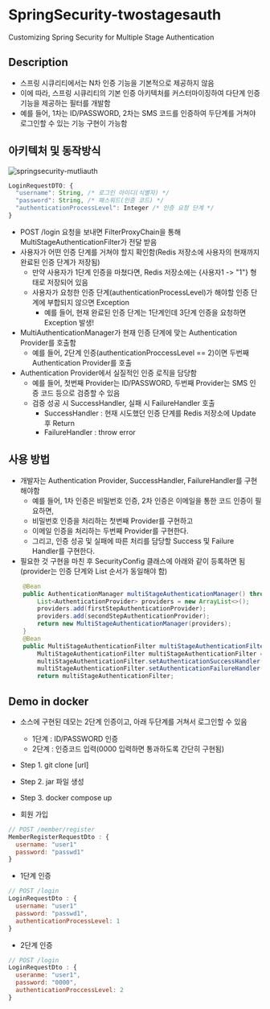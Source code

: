 # SpringSecurity-twostagesauth
Customizing Spring Security for Multiple Stage Authentication


## Description
- 스프링 시큐리티에서는 N차 인증 기능을 기본적으로 제공하지 않음
- 이에 따라, 스프링 시큐리티의 기본 인증 아키텍처를 커스터마이징하여 다단계 인증 기능을 제공하는 필터를 개발함
- 예를 들어, 1차는 ID/PASSWORD, 2차는 SMS 코드를 인증하여 두단계를 거쳐야 로그인할 수 있는 기능 구현이 가능함


## 아키텍처 및 동작방식

![springsecurity-mutliauth](https://github.com/chrismrkr/springsecurity-twostagesauth/assets/62477958/158cdc65-55ac-498a-ba3b-c8933818992b)

```javascript
LoginRequestDTO: {
  "username": String, /* 로그인 아이디(식별자) */
  "password": String, /* 패스워드(인증 코드) */
  "authenticationProcessLevel": Integer /* 인증 요청 단계 */
}
```


- POST /login 요청을 보내면 FilterProxyChain을 통해 MultiStageAuthenticationFilter가 전달 받음
- 사용자가 어떤 인증 단계를 거쳐야 할지 확인함(Redis 저장소에 사용자의 현재까지 완료된 인증 단계가 저장됨)
  - 만약 사용자가 1단계 인증을 마쳤다면, Redis 저장소에는 {사용자1 -> "1"} 형태로 저장되어 있음
  - 사용자가 요청한 인증 단계(authenticationProcessLevel)가 해야할 인증 단계에 부합되지 않으면 Exception
    - 예를 들어, 현재 완료된 인증 단계는 1단계인데 3단계 인증을 요청하면 Exception 발생!
- MultiAuthenticationManager가 현재 인증 단계에 맞는 Authentication Provider를 호출함
  - 예를 들어, 2단계 인증(authenticationProccessLevel == 2)이면 두번째 Authentication Provider를 호출
- Authentication Provider에서 실질적인 인증 로직을 담당함
  - 예를 들어, 첫번째 Provider는 ID/PASSWORD, 두번째 Provider는 SMS 인증 코드 등으로 검증할 수 있음
  - 검증 성공 시 SuccessHandler, 실패 시 FailureHandler 호출
    - SuccessHandler : 현재 시도했던 인증 단계를 Redis 저장소에 Update 후 Return
    - FailureHandler : throw error


## 사용 방법
- 개발자는 Authentication Provider, SuccessHandler, FailureHandler를 구현해야함
  - 예를  들어, 1차 인증은 비밀번호 인증, 2차 인증은 이메일을 통한 코드 인증이 필요하면,
  - 비밀번호 인증을 처리하는 첫번째 Provider를 구현하고
  - 이메일 인증을 처리하는 두번째 Provider를 구현한다.
  - 그리고, 인증 성공 및 실패에 따른 처리를 담당할 Success 및 Failure Handler를 구현한다. 
- 필요한 것 구현을 마친 후 SecurityConfig 클래스에 아래와 같이 등록하면 됨(provider는 인증 단계와 List 순서가 동일해야 함)
```java
    @Bean
    public AuthenticationManager multiStageAuthenticationManager() throws Exception {
        List<AuthenticationProvider> providers = new ArrayList<>();
        providers.add(firstStepAuthenticationProvider);
        providers.add(secondStepAuthenticationProvider);
        return new MultiStageAuthenticationManager(providers);
    }
    @Bean
    public MultiStageAuthenticationFilter multiStageAuthenticationFilter() throws Exception {
        MultiStageAuthenticationFilter multiStageAuthenticationFilter = new MultiStageAuthenticationFilter(multiStageAuthenticationManager(), memberAuthenticationLevelRepository);
        multiStageAuthenticationFilter.setAuthenticationSuccessHandler(multiStageAuthenticationSuccessHandler);
        multiStageAuthenticationFilter.setAuthenticationFailureHandler(multiStageAuthenticationFailureHandler);
        return multiStageAuthenticationFilter;
```

## Demo in docker
- 소스에 구현된 데모는 2단계 인증이고, 아래 두단계를 거쳐서 로그인할 수 있음
  - 1단계 : ID/PASSWORD 인증
  - 2단계 : 인증코드 입력(0000 입력하면 통과하도록 간단히 구현됨)
 
- Step 1. git clone [url]
- Step 2. jar 파일 생성
- Step 3. docker compose up
  
- 회원 가입
```javascript
// POST /member/register
MemberRegisterRequestDto : {
  username: "user1"
  password: "passwd1"
}
```
- 1단계 인증
```javascript
// POST /login
LoginRequestDto : {
  username: "user1"
  password: "passwd1",
  authenticationProcessLevel: 1
}
```

- 2단계 인증
```javascript
// POST /login
LoginRequestDto : {
  useranme: "user1",
  password: "0000",
  authenticationProccessLevel: 2
}
```






